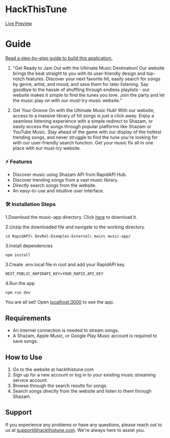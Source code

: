 # HackThisTune
[Live Preview](https://rapidapi-example-music-app.vercel.app/)

# Guide

[Read a step-by-step guide to build this application.](https://rapidapi.com/guides/build-music-app)

1.  "Get Ready to Jam Out with the Ultimate Music Destination! Our website brings the beat straight to you with its user-friendly design and top-notch features. Discover your next favorite hit, easily search for songs by genre, artist, and mood, and save them for later listening. Say goodbye to the hassle of shuffling through endless playlists - our website makes it simple to find the tunes you love. Join the party and let the music play on with our must-try music website.”

2.  Get Your Groove On with the Ultimate Music Hub! With our website, access to a massive library of hit songs is just a click away. Enjoy a seamless listening experience with a simple redirect to Shazam, or easily access the songs through popular platforms like Shazam or YouTube Music. Stay ahead of the game with our display of the hottest trending songs, and never struggle to find the tune you're looking for with our user-friendly search function. Get your music fix all in one place with our must-try website.

### ⚡️ Features

- Discover music using Shazam API from RapidAPI Hub.
- Discover trending songs from a vast music library.
- Directly search songs from the website.
- An easy-to-use and intuitive user interface.

### 🛠️ Installation Steps

1.Download the music-app directory. Click [here](https://download-directory.github.io/?url=https://github.com/RapidAPI/DevRel-Examples-External/tree/main/music-app) to download it.

2.Unzip the downloaded file and navigate to the working directory.
```
cd RapidAPI\ DevRel-Examples-External\ main\ music-app/
```
3.Install dependencies
```
npm install
```

3.Create .env.local file in root and add your RapidAPI key.
```
NEXT_PUBLIC_RAPIDAPI_KEY=YOUR_RAPID_API_KEY
```

4.Run the app
```
npm run dev
```

You are all set! Open [localhost:3000](http://localhost:3000/) to see the app.


## **Requirements**

- An internet connection is needed to stream songs.
- A Shazam, Apple Music, or Google Play Music account is required to save songs.

## **How to Use**

1. Go to the website at hackthistune.com
2. Sign up for a new account or log in to your existing music streaming service account.
3. Browse through the search results for songs.
4. Search songs directly from the website and listen to them through Shazam.

## **Support**

If you experience any problems or have any questions, please reach out to us at [support@hackthistune.com](mailto:support@hackthistunes.com). We're always here to assist you.
